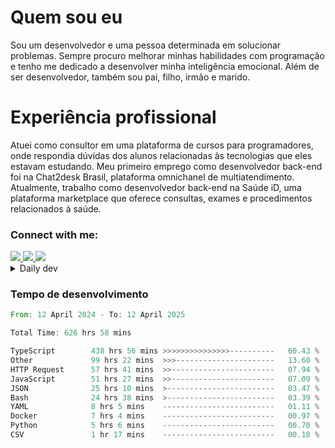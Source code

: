 # Quem sou eu
Sou um desenvolvedor e uma pessoa determinada em solucionar problemas. Sempre procuro melhorar minhas habilidades com programação e tenho me dedicado a desenvolver minha inteligência emocional. Além de ser desenvolvedor, também sou pai, filho, irmão e marido.

# Experiência profissional
Atuei como consultor em uma plataforma de cursos para programadores, onde respondia dúvidas dos alunos relacionadas às tecnologias que eles estavam estudando.
Meu primeiro emprego como desenvolvedor back-end foi na Chat2desk Brasil, plataforma omnichanel de multiatendimento.
Atualmente, trabalho como desenvolvedor back-end na Saúde iD, uma plataforma marketplace que oferece consultas, exames e procedimentos relacionados à saúde.

### Connect with me:
<a href="https://www.linkedin.com/in/theusmoreira" target="_blank" >
<img src="https://img.shields.io/badge/linkedin-%230077B5.svg?&style=for-the-badge&logo=linkedin&logoColor=white ">
</a>
<a href="https://www.instagram.com/matheus.s.moreira/" target="_blank">
<img src="https://img.shields.io/badge/instagram-%23E4405F.svg?&style=for-the-badge&logo=instagram&logoColor=white">
</a>
<a href="mailto:matheussm301@gmail.com"  target="_blank">
<img src="https://img.shields.io/badge/gmail-%23E4405F.svg?&style=for-the-badge&logo=gmail&logoColor=white">
</a>


<details>
  <summary>Daily dev </summary>
<p>
  <a href="https://app.daily.dev/matheussantos"><img src="https://github.com/matheus-santos-moreira/matheus-santos-moreira/blob/master/devcard.svg" width="200" alt="Matheus Santos's Dev Card"/></a>
 </p>
</details>

<h3>Tempo de desenvolvimento</h3>

<!--START_SECTION:waka-->

```rust
From: 12 April 2024 - To: 12 April 2025

Total Time: 626 hrs 58 mins

TypeScript        438 hrs 56 mins >>>>>>>>>>>>>>>----------   60.43 %
Other             99 hrs 22 mins  >>>----------------------   13.68 %
HTTP Request      57 hrs 41 mins  >>-----------------------   07.94 %
JavaScript        51 hrs 27 mins  >>-----------------------   07.09 %
JSON              25 hrs 10 mins  >------------------------   03.47 %
Bash              24 hrs 38 mins  >------------------------   03.39 %
YAML              8 hrs 5 mins    -------------------------   01.11 %
Docker            7 hrs 4 mins    -------------------------   00.97 %
Python            5 hrs 6 mins    -------------------------   00.70 %
CSV               1 hr 17 mins    -------------------------   00.18 %
```

<!--END_SECTION:waka-->
